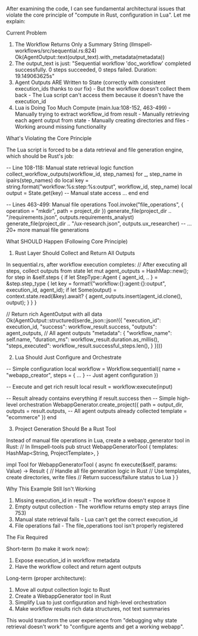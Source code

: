  After examining the code, I can see fundamental architectural issues that violate the core principle of "compute in Rust,
  configuration in Lua". Let me explain:

  Current Problem

  1. The Workflow Returns Only a Summary String (llmspell-workflows/src/sequential.rs:824)
  Ok(AgentOutput::text(output_text).with_metadata(metadata))
  1. The output_text is just: "Sequential workflow 'doc_workflow' completed successfully. 0 steps succeeded, 0 steps failed. Duration:
   19.149063625s"
  2. Agent Outputs ARE Written to State (correctly with consistent execution_ids thanks to our fix)
    - But the workflow doesn't collect them back
    - The Lua script can't access them because it doesn't have the execution_id
  3. Lua is Doing Too Much Compute (main.lua:108-152, 463-499)
    - Manually trying to extract workflow_id from result
    - Manually retrieving each agent output from state
    - Manually creating directories and files
    - Working around missing functionality

  What's Violating the Core Principle

  The Lua script is forced to be a data retrieval and file generation engine, which should be Rust's job:

  -- Line 108-118: Manual state retrieval logic
  function collect_workflow_outputs(workflow_id, step_names)
      for _, step_name in ipairs(step_names) do
          local key = string.format("workflow:%s:step:%s:output", workflow_id, step_name)
          local output = State.get(key)  -- Manual state access
          ...
      end
  end

  -- Lines 463-499: Manual file operations
  Tool.invoke("file_operations", { operation = "mkdir", path = project_dir })
  generate_file(project_dir .. "/requirements.json", outputs.requirements_analyst)
  generate_file(project_dir .. "/ux-research.json", outputs.ux_researcher)
  -- ... 20+ more manual file generations

  What SHOULD Happen (Following Core Principle)

  1. Rust Layer Should Collect and Return All Outputs

  In sequential.rs, after workflow execution completes:
  // After executing all steps, collect outputs from state
  let mut agent_outputs = HashMap::new();
  for step in &self.steps {
      if let StepType::Agent { agent_id, .. } = &step.step_type {
          let key = format!("workflow:{}:agent:{}:output", execution_id, agent_id);
          if let Some(output) = context.state.read(&key).await? {
              agent_outputs.insert(agent_id.clone(), output);
          }
      }
  }

  // Return rich AgentOutput with all data
  Ok(AgentOutput::structured(serde_json::json!({
      "execution_id": execution_id,
      "success": workflow_result.success,
      "outputs": agent_outputs,  // All agent outputs
      "metadata": {
          "workflow_name": self.name,
          "duration_ms": workflow_result.duration.as_millis(),
          "steps_executed": workflow_result.successful_steps.len(),
      }
  })))

  2. Lua Should Just Configure and Orchestrate

  -- Simple configuration
  local workflow = Workflow.sequential({
      name = "webapp_creator",
      steps = { ... }  -- Just agent configuration
  })

  -- Execute and get rich result
  local result = workflow:execute(input)

  -- Result already contains everything
  if result.success then
      -- Simple high-level orchestration
      WebappGenerator.create_project({
          path = output_dir,
          outputs = result.outputs,  -- All agent outputs already collected
          template = "ecommerce"
      })
  end

  3. Project Generation Should Be a Rust Tool

  Instead of manual file operations in Lua, create a webapp_generator tool in Rust:
  // In llmspell-tools
  pub struct WebappGeneratorTool {
      templates: HashMap<String, ProjectTemplate>,
  }

  impl Tool for WebappGeneratorTool {
      async fn execute(&self, params: Value) -> Result<Value> {
          // Handle all file generation logic in Rust
          // Use templates, create directories, write files
          // Return success/failure status to Lua
      }
  }

  Why This Example Still Isn't Working

  1. Missing execution_id in result - The workflow doesn't expose it
  2. Empty output collection - The workflow returns empty step arrays (line 753)
  3. Manual state retrieval fails - Lua can't get the correct execution_id
  4. File operations fail - The file_operations tool isn't properly registered

  The Fix Required

  Short-term (to make it work now):
  1. Expose execution_id in workflow metadata
  2. Have the workflow collect and return agent outputs

  Long-term (proper architecture):
  1. Move all output collection logic to Rust
  2. Create a WebappGenerator tool in Rust
  3. Simplify Lua to just configuration and high-level orchestration
  4. Make workflow results rich data structures, not text summaries

  This would transform the user experience from "debugging why state retrieval doesn't work" to "configure agents and get a working
  webapp".